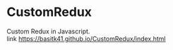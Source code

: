# CustomRedux
Custom Redux in Javascript.<br />
link https://basitk41.github.io/CustomRedux/index.html
